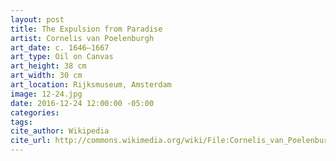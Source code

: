 ```yaml
---
layout: post
title: The Expulsion from Paradise
artist: Cornelis van Poelenburgh
art_date: c. 1646–1667
art_type: Oil on Canvas
art_height: 38 cm
art_width: 30 cm
art_location: Rijksmuseum, Amsterdam
image: 12-24.jpg
date: 2016-12-24 12:00:00 -05:00
categories:
tags:
cite_author: Wikipedia
cite_url: http://commons.wikimedia.org/wiki/File:Cornelis_van_Poelenburch_-_De_verdrijving_uit_het_paradijs.jpg
---
```

